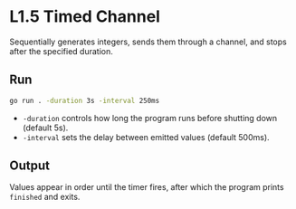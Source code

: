 ﻿# L1.5 Timed Channel

Sequentially generates integers, sends them through a channel, and stops after the specified duration.

## Run

```bash
go run . -duration 3s -interval 250ms
```

- `-duration` controls how long the program runs before shutting down (default 5s).
- `-interval` sets the delay between emitted values (default 500ms).

## Output

Values appear in order until the timer fires, after which the program prints `finished` and exits.
